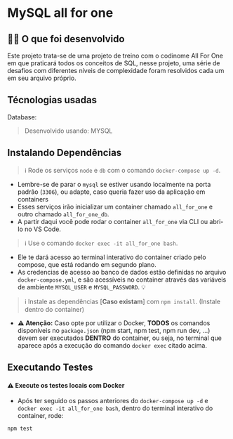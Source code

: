# MySQL all for one

## 👨‍💻 O que foi desenvolvido
Este projeto trata-se de uma projeto de treino com o codinome All For One em que praticará todos os conceitos de SQL,
nesse projeto, uma série de desafios com diferentes níveis de complexidade foram resolvidos cada um em seu arquivo próprio.

## Técnologias usadas

Database:
> Desenvolvido usando: MYSQL


## Instalando Dependências

  > :information_source: Rode os serviços `node` e `db` com o comando `docker-compose up -d`.
  - Lembre-se de parar o `mysql` se estiver usando localmente na porta padrão (`3306`), ou adapte, caso queria fazer uso da aplicação em containers
  - Esses serviços irão inicializar um container chamado `all_for_one` e outro chamado `all_for_one_db`.
  - A partir daqui você pode rodar o container `all_for_one` via CLI ou abri-lo no VS Code.

  > :information_source: Use o comando `docker exec -it all_for_one bash`.
  - Ele te dará acesso ao terminal interativo do container criado pelo compose, que está rodando em segundo plano.
  - As credencias de acesso ao banco de dados estão definidas no arquivo `docker-compose.yml`, e são acessíveis no container através das variáveis de ambiente `MYSQL_USER` e `MYSQL_PASSWORD`. 💡

  > :information_source: Instale as dependências [**Caso existam**] com `npm install`. (Instale dentro do container)

  - **:warning: Atenção:** Caso opte por utilizar o Docker, **TODOS** os comandos disponíveis no `package.json` (npm start, npm test, npm run dev, ...) devem ser executados **DENTRO** do container, ou seja, no terminal que aparece após a execução do comando `docker exec` citado acima.

## Executando Testes

#### :warning: Execute os testes locais com Docker

- Após ter seguido os passos anteriores do `docker-compose up -d` e `docker exec -it all_for_one bash`, dentro do terminal interativo do container, rode:
```sh
npm test
```
